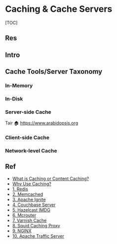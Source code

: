 # Caching & Cache Servers

[TOC]



## Res


## Intro



## Cache Tools/Server Taxonomy
### In-Memory


### In-Disk


### Server-side Cache
Tair 
🏠 https://www.arabidopsis.org


### Client-side Cache


### Network-level Cache



## Ref
[10 Top Open Source Caching Tools for Linux in 2023]: https://www.tecmint.com/open-source-caching-tools-for-linux/
- [What is Caching or Content Caching?](https://www.tecmint.com/open-source-caching-tools-for-linux/#What_is_Caching_or_Content_Caching "What is Caching or Content Caching?")
- [Why Use Caching?](https://www.tecmint.com/open-source-caching-tools-for-linux/#Why_Use_Caching "Why Use Caching?")
- [1. Redis](https://www.tecmint.com/open-source-caching-tools-for-linux/#1_Redis "1. Redis")
- [2. Memcached](https://www.tecmint.com/open-source-caching-tools-for-linux/#2_Memcached "2. Memcached")
- [3. Apache Ignite](https://www.tecmint.com/open-source-caching-tools-for-linux/#3_Apache_Ignite "3. Apache Ignite")
- [4. Couchbase Server](https://www.tecmint.com/open-source-caching-tools-for-linux/#4_Couchbase_Server "4. Couchbase Server")
- [5. Hazelcast IMDG](https://www.tecmint.com/open-source-caching-tools-for-linux/#5_Hazelcast_IMDG "5. Hazelcast IMDG")
- [6. Mcrouter](https://www.tecmint.com/open-source-caching-tools-for-linux/#6_Mcrouter "6. Mcrouter")
- [7. Varnish Cache](https://www.tecmint.com/open-source-caching-tools-for-linux/#7_Varnish_Cache "7. Varnish Cache")
- [8. Squid Caching Proxy](https://www.tecmint.com/open-source-caching-tools-for-linux/#8_Squid_Caching_Proxy "8. Squid Caching Proxy")
- [9. NGINX](https://www.tecmint.com/open-source-caching-tools-for-linux/#9_NGINX "9. NGINX")
- [10. Apache Traffic Server](https://www.tecmint.com/open-source-caching-tools-for-linux/#10_Apache_Traffic_Server "10. Apache Traffic Server")

[阿里云块存储、对象存储（OSS）、文件存储（NAS）的区别？]: https://blog.51cto.com/YangPC/5483277


